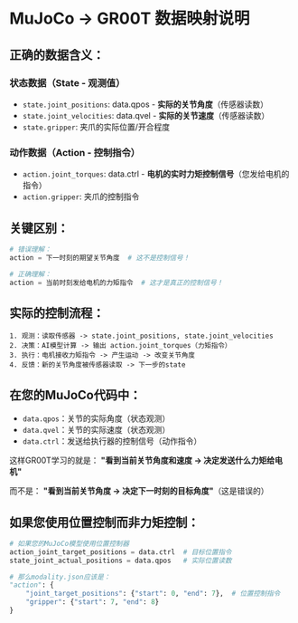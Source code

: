 # MuJoCo -> GR00T 数据映射说明

## 正确的数据含义：

### 状态数据（State - 观测值）
- `state.joint_positions`: data.qpos - **实际的关节角度**（传感器读数）
- `state.joint_velocities`: data.qvel - **实际的关节速度**（传感器读数）
- `state.gripper`: 夹爪的实际位置/开合程度

### 动作数据（Action - 控制指令）
- `action.joint_torques`: data.ctrl - **电机的实时力矩控制信号**（您发给电机的指令）
- `action.gripper`: 夹爪的控制指令

## 关键区别：
```python
# 错误理解：
action = 下一时刻的期望关节角度  # 这不是控制信号！

# 正确理解：
action = 当前时刻发给电机的力矩指令  # 这才是真正的控制信号！
```

## 实际的控制流程：
```
1. 观测：读取传感器 -> state.joint_positions, state.joint_velocities
2. 决策：AI模型计算 -> 输出 action.joint_torques（力矩指令）
3. 执行：电机接收力矩指令 -> 产生运动 -> 改变关节角度
4. 反馈：新的关节角度被传感器读取 -> 下一步的state
```

## 在您的MuJoCo代码中：
- `data.qpos`：关节的实际角度（状态观测）
- `data.qvel`：关节的实际速度（状态观测）  
- `data.ctrl`：发送给执行器的控制信号（动作指令）

这样GR00T学习的就是：
**"看到当前关节角度和速度 -> 决定发送什么力矩给电机"**

而不是：
**"看到当前关节角度 -> 决定下一时刻的目标角度"**（这是错误的）

## 如果您使用位置控制而非力矩控制：
```python
# 如果您的MuJoCo模型使用位置控制器
action_joint_target_positions = data.ctrl  # 目标位置指令
state_joint_actual_positions = data.qpos   # 实际位置读数

# 那么modality.json应该是：
"action": {
    "joint_target_positions": {"start": 0, "end": 7},  # 位置控制指令
    "gripper": {"start": 7, "end": 8}
}
```
